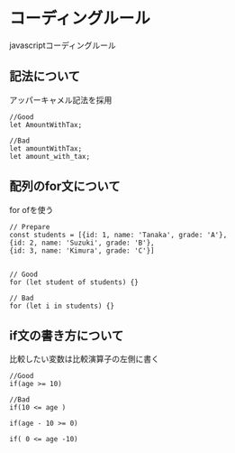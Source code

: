 # コーディングルール
javascriptコーディングルール

## 記法について
アッパーキャメル記法を採用
```
//Good
let AmountWithTax;

//Bad
let amountWithTax;
let amount_with_tax;

```


## 配列のfor文について
for ofを使う

```
// Prepare
const students = [{id: 1, name: 'Tanaka', grade: 'A'},
{id: 2, name: 'Suzuki', grade: 'B'},
{id: 3, name: 'Kimura', grade: 'C'}]


// Good 
for (let student of students) {}

// Bad
for (let i in students) {}

```



## if文の書き方について
比較したい変数は比較演算子の左側に書く

```
//Good
if(age >= 10)

//Bad
if(10 <= age )

if(age - 10 >= 0) 

if( 0 <= age -10)

```
